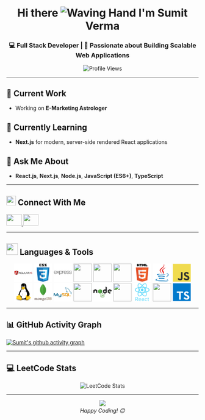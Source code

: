 <div align="center">

# Hi there <img src="https://user-images.githubusercontent.com/72663882/171687151-bb31c996-c9d2-49c8-b593-734946893b23.gif" alt="Waving Hand" width="40" /> I'm Sumit Verma

### 💻 Full Stack Developer | 🚀 Passionate about Building Scalable Web Applications

<img src="https://komarev.com/ghpvc/?username=sumitvrma&label=Profile%20views&color=0e75b6&style=flat" alt="Profile Views" />

</div>

---

## 🔭 Current Work
- Working on **E-Marketing Astrologer**

## 🌱 Currently Learning
- **Next.js** for modern, server-side rendered React applications

## 💬 Ask Me About
- **React.js**, **Next.js**, **Node.js**, **JavaScript (ES6+)**, **TypeScript**

---

## <img src="https://raw.githubusercontent.com/Tarikul-Islam-Anik/Animated-Fluent-Emojis/master/Emojis/Hand%20gestures/Handshake.png" width="25" height="25" /> Connect With Me

<p align="left">
  <a href="https://linkedin.com/in/sumit-verma" target="_blank">
    <img src="https://raw.githubusercontent.com/rahuldkjain/github-profile-readme-generator/master/src/images/icons/Social/linked-in-alt.svg" height="30" width="40" />
  </a>
  <a href="https://leetcode.com/sumit__verma___" target="_blank">
    <img src="https://raw.githubusercontent.com/rahuldkjain/github-profile-readme-generator/master/src/images/icons/Social/leet-code.svg" height="30" width="40" />
  </a>
</p>

---

## <img src="https://media2.giphy.com/media/QssGEmpkyEOhBCb7e1/giphy.gif" width="30" height="30" /> Languages & Tools

<p align="center">
  <a href="https://angular.io" target="_blank"><img src="https://raw.githubusercontent.com/devicons/devicon/master/icons/angularjs/angularjs-original-wordmark.svg" width="48" height="48"/></a>
  <a href="https://www.w3schools.com/css/" target="_blank"><img src="https://raw.githubusercontent.com/devicons/devicon/master/icons/css3/css3-original-wordmark.svg" width="48" height="48"/></a>
  <a href="https://expressjs.com" target="_blank"><img src="https://raw.githubusercontent.com/devicons/devicon/master/icons/express/express-original-wordmark.svg" width="48" height="48"/></a>
  <a href="https://www.figma.com/" target="_blank"><img src="https://www.vectorlogo.zone/logos/figma/figma-icon.svg" width="48" height="48"/></a>
  <a href="https://firebase.google.com/" target="_blank"><img src="https://www.vectorlogo.zone/logos/firebase/firebase-icon.svg" width="48" height="48"/></a>
  <a href="https://git-scm.com/" target="_blank"><img src="https://www.vectorlogo.zone/logos/git-scm/git-scm-icon.svg" width="48" height="48"/></a>
  <a href="https://www.w3.org/html/" target="_blank"><img src="https://raw.githubusercontent.com/devicons/devicon/master/icons/html5/html5-original-wordmark.svg" width="48" height="48"/></a>
  <a href="https://www.java.com" target="_blank"><img src="https://raw.githubusercontent.com/devicons/devicon/master/icons/java/java-original.svg" width="48" height="48"/></a>
  <a href="https://developer.mozilla.org/en-US/docs/Web/JavaScript" target="_blank"><img src="https://raw.githubusercontent.com/devicons/devicon/master/icons/javascript/javascript-original.svg" width="48" height="48"/></a>
  <a href="https://www.linux.org/" target="_blank"><img src="https://raw.githubusercontent.com/devicons/devicon/master/icons/linux/linux-original.svg" width="48" height="48"/></a>
  <a href="https://www.mongodb.com/" target="_blank"><img src="https://raw.githubusercontent.com/devicons/devicon/master/icons/mongodb/mongodb-original-wordmark.svg" width="48" height="48"/></a>
  <a href="https://www.mysql.com/" target="_blank"><img src="https://raw.githubusercontent.com/devicons/devicon/master/icons/mysql/mysql-original-wordmark.svg" width="48" height="48"/></a>
  <a href="https://nextjs.org/" target="_blank"><img src="https://cdn.worldvectorlogo.com/logos/nextjs-2.svg" width="48" height="48"/></a>
  <a href="https://nodejs.org" target="_blank"><img src="https://raw.githubusercontent.com/devicons/devicon/master/icons/nodejs/nodejs-original-wordmark.svg" width="48" height="48"/></a>
  <a href="https://postman.com" target="_blank"><img src="https://www.vectorlogo.zone/logos/getpostman/getpostman-icon.svg" width="48" height="48"/></a>
  <a href="https://reactjs.org/" target="_blank"><img src="https://raw.githubusercontent.com/devicons/devicon/master/icons/react/react-original-wordmark.svg" width="48" height="48"/></a>
  <a href="https://tailwindcss.com/" target="_blank"><img src="https://www.vectorlogo.zone/logos/tailwindcss/tailwindcss-icon.svg" width="48" height="48"/></a>
  <a href="https://www.typescriptlang.org/" target="_blank"><img src="https://raw.githubusercontent.com/devicons/devicon/master/icons/typescript/typescript-original.svg" width="48" height="48"/></a>
</p>

---

## 📊 GitHub Activity Graph
[![Sumit's github activity graph](https://github-readme-activity-graph.vercel.app/graph?username=sumitvrma&theme=github-compact)](https://github.com/sumitvrma/github-readme-activity-graph) 

---

## 💻 LeetCode Stats

<div align="center">
  <img src="https://leetcard.jacoblin.cool/sumit__verma___?theme=dark&font=Karma&ext=contest" alt="LeetCode Stats"/>
</div>

---

<div align="center">
  <img src="https://capsule-render.vercel.app/api?type=waving&color=gradient&height=100&section=footer"/>
  <br/>
  <i>Happy Coding! 😊</i>
</div>
